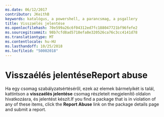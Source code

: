 ```yaml
---
ms.date: 06/12/2017
contributor: JKeithB
keywords: katalógus, a powershell, a parancsmag, a psgallery
title: Visszaélés jelentése
ms.openlocfilehash: 70e599a26c6f04312ed7fc188047721bf96fefe2
ms.sourcegitcommit: 98b7cfd8ad5718efa8e320526ca76c3cc4141d78
ms.translationtype: MT
ms.contentlocale: hu-HU
ms.lasthandoff: 10/25/2018
ms.locfileid: "50002018"
---
```

# <a name="report-abuse"></a><span data-ttu-id="71193-103">Visszaélés jelentése</span><span class="sxs-lookup"><span data-stu-id="71193-103">Report abuse</span></span>

<span data-ttu-id="71193-104">Ha egy csomag szabályzatsértéséről, ezek az elemek bármelyikét is talál, kattintson a **visszaélés jelentése** csomag részleteit megjelenítő oldalon hivatkozásra, és jelentést készít.</span><span class="sxs-lookup"><span data-stu-id="71193-104">If you find a package that is in violation of any of these items, click the **Report Abuse** link on the package details page and submit a report.</span></span>
